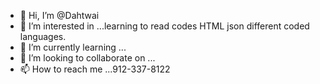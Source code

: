 - 👋 Hi, I’m @Dahtwai
- 👀 I’m interested in ...learning to read codes HTML json different coded languages.
- 🌱 I’m currently learning ...
- 💞️ I’m looking to collaborate on ...
- 📫 How to reach me ...912-337-8122

<!---
Dahtwai/Dahtwai is a ✨ special ✨ repository because its `README.md` (this file) appears on your GitHub profile.
You can click the Preview link to take a look at your changes.
--->
